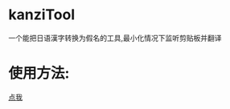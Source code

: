 # kanziTool
一个能把日语漢字转换为假名的工具,最小化情况下监听剪贴板并翻译
# 使用方法:
<a href="http://www.mrs4s.top/2016/10/28/c%E5%B0%8F%E5%B7%A5%E5%85%B7%E8%87%AA%E5%8A%A8%E5%B0%86%E6%97%A5%E8%AF%AD%E6%BC%A2%E5%AD%97%E8%BD%AC%E5%8C%96%E4%B8%BA%E5%81%87%E5%90%8D%E5%92%8C%E7%BD%97%E9%A9%AC%E6%8B%BC%E9%9F%B3
l" target="_blank">点我</a>
